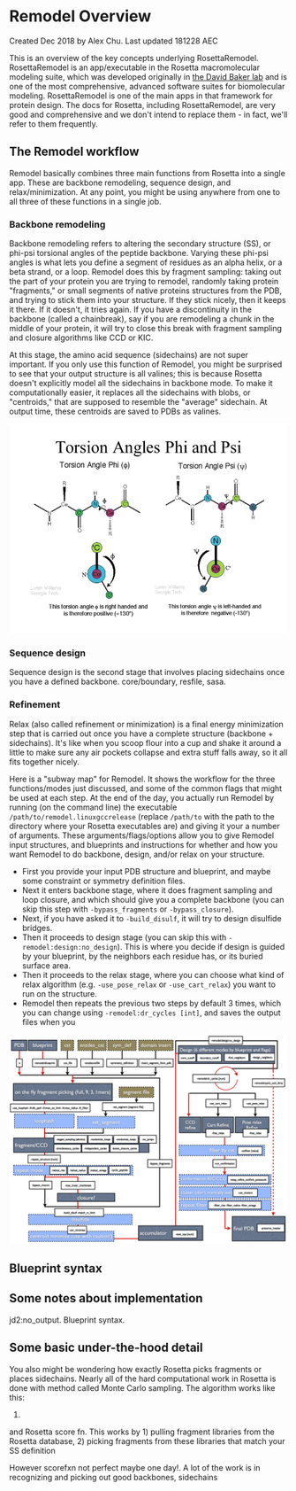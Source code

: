 # Remodel Overview
Created Dec 2018 by Alex Chu. Last updated 181228 AEC

This is an overview of the key concepts underlying RosettaRemodel. RosettaRemodel is an app/executable in the Rosetta macromolecular modeling suite, which was developed originally in [the David Baker lab](https://www.bakerlab.org/) and is one of the most comprehensive, advanced software suites for biomolecular modeling. RosettaRemodel is one of the main apps in that framework for protein design. The docs for Rosetta, including RosettaRemodel, are very good and comprehensive and we don't intend to replace them - in fact, we'll refer to them frequently.

## The Remodel workflow

Remodel basically combines three main functions from Rosetta into a single app. These are backbone remodeling, sequence design, and relax/minimization. At any point, you might be using anywhere from one to all three of these functions in a single job. 

### Backbone remodeling
Backbone remodeling refers to altering the secondary structure (SS), or phi-psi torsional angles of the peptide backbone. Varying these phi-psi angles is what lets you define a segment of residues as an alpha helix, or a beta strand, or a loop. Remodel does this by fragment sampling: taking out the part of your protein you are trying to remodel, randomly taking protein "fragments," or small segments of native proteins structures from the PDB, and trying to stick them into your structure. If they stick nicely, then it keeps it there. If it doesn't, it tries again. If you have a discontinuity in the backbone (called a chainbreak), say if you are remodeling a chunk in the middle of your protein, it will try to close this break with fragment sampling and closure algorithms like CCD or KIC.

At this stage, the amino acid sequence (sidechains) are not super important. If you only use this function of Remodel, you might be surprised to see that your output structure is all valines; this is because Rosetta doesn't explicitly model all the sidechains in backbone mode. To make it computationally easier, it replaces all the sidechains with blobs, or "centroids," that are supposed to resemble the "average" sidechain. At output time, these centroids are saved to PDBs as valines.

![Protein torsional angles](/images/phi_psi_torsional_diagram.jpg)

### Sequence design
Sequence design is the second stage that involves placing sidechains once you have a defined backbone. core/boundary, resfile, sasa.

### Refinement
Relax (also called refinement or minimization) is a final energy minimization step that is carried out once you have a complete structure (backbone + sidechains). It's like when you scoop flour into a cup and shake it around a little to make sure any air pockets collapse and extra stuff falls away, so it all fits together nicely.

Here is a "subway map" for Remodel. It shows the workflow for the three functions/modes just discussed, and some of the common flags that might be used at each step. At the end of the day, you actually run Remodel by running (on the command line) the executable `/path/to/remodel.linuxgccrelease` (replace `/path/to` with the path to the directory where your Rosetta executables are) and giving it your a number of arguments. These arguments/flags/options allow you to give Remodel input structures, and blueprints and instructions for whether and how you want Remodel to do backbone, design, and/or relax on your structure.

- First you provide your input PDB structure and blueprint, and maybe some constraint or symmetry definition files. 
- Next it enters backbone stage, where it does fragment sampling and loop closure, and which should give you a complete backbone (you can skip this step with `-bypass_fragments` or `-bypass_closure`). 
- Next, if you have asked it to `-build_disulf`, it will try to design disulfide bridges. 
- Then it proceeds to design stage (you can skip this with `-remodel:design:no_design`). This is where you decide if design is guided by your blueprint, by the neighbors each residue has, or its buried surface area. 
- Then it proceeds to the relax stage, where you can choose what kind of relax algorithm (e.g. `-use_pose_relax` or `-use_cart_relax`) you want to run on the structure.
- Remodel then repeats the previous two steps by default 3 times, which you can change using `-remodel:dr_cycles [int]`, and saves the output files when you

![Remodel Subway Map](/images/RemodelSubwayMap.png)

## Blueprint syntax

## Some notes about implementation

jd2:no_output. Blueprint syntax.

## Some basic under-the-hood detail

You also might be wondering how exactly Rosetta picks fragments or places sidechains. Nearly all of the hard computational work in Rosetta is done with method called Monte Carlo sampling. The algorithm works like this:

1. 

and Rosetta score fn. This works by 1) pulling fragment libraries from the Rosetta database, 2) picking fragments from these libraries that match your SS definition

However scorefxn not perfect maybe one day!. A lot of the work is in recognizing and picking out good backbones, sidechains

